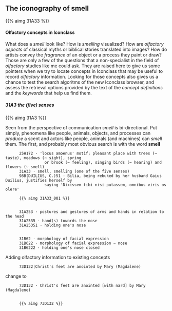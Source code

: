 ## The iconography of smell

{{% aimg 31A33 %}}

#### Olfactory concepts in Iconclass

What does a _smell_ look like? How is _smelling_ visualized? How are _olfactory aspects_ of classical myths or biblical stories translated into images? How do artists convey the _fragrance_ of an object or a process they paint or draw?
Those are only a few of the questions that a non-specialist in the field of _olfactory_ studies like me could ask. They are raised here to give us some pointers when we try to locate concepts in Iconclass that may be useful to record _olfactory_ information. 
Looking for those concepts also gives us a chance to test the search algoritms of the new Iconclass browser, and assess the retrieval options provided by the text of the _concept definitions_ and the _keywords_ that help us find them.

##### 31A3 the (five) senses

{{% aimg 31A3 %}}


Seen from the perspective of communication _smell_ is bi-directional. Put simply, phenomena like people, animals, objects, and processes can _produce_ a scent and actors like people, animals (and machines) can _smell_ them.
The first, and probably most obvious search is with the word __smell__


          25H172 · 'locus amoenus' motif; pleasant place with trees (~ taste), meadows (~ sight), spring
                     or brook (~ feeling), singing birds (~ hearing) and flowers (~ smell)
          31A33 · smell, smelling (one of the five senses)
          98B(DUILIUS, C.)51 · Bilia, being rebuked by her husband Gaius Duilius, justifies herself by 
                     saying 'Dixissem tibi nisi putassem, omnibus viris os olere'

          {{% aimg 31A33_001 %}}


          31A253 · postures and gestures of arms and hands in relation to the head
          31A2535 · hand(s) towards the nose
          31A25351 · holding one's nose


          31B62 · morphology of facial expression
          31B622 · morphology of facial expression ~ nose
          31B6222 · holding one's nose closed




Adding olfactory information to existing concepts 

          73D132|Christ's feet are anointed by Mary (Magdalene) 
          
change to 

          73D132 · Christ's feet are anointed [with nard] by Mary (Magdalene)


          {{% aimg 73D132 %}}          




